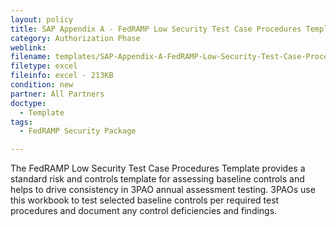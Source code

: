 ```yaml
---
layout: policy   
title: SAP Appendix A - FedRAMP Low Security Test Case Procedures Template
category: Authorization Phase
weblink:
filename: templates/SAP-Appendix-A-FedRAMP-Low-Security-Test-Case-Procedures-Template.xlsx
filetype: excel
fileinfo: excel - 213KB
condition: new
partner: All Partners
doctype:
  - Template
tags:
  - FedRAMP Security Package

---
```

The FedRAMP Low Security Test Case Procedures Template provides a standard risk and controls template for assessing baseline controls and helps to drive consistency in 3PAO annual assessment testing. 3PAOs use this workbook to test selected baseline controls per required test procedures and document any control deficiencies and findings.
